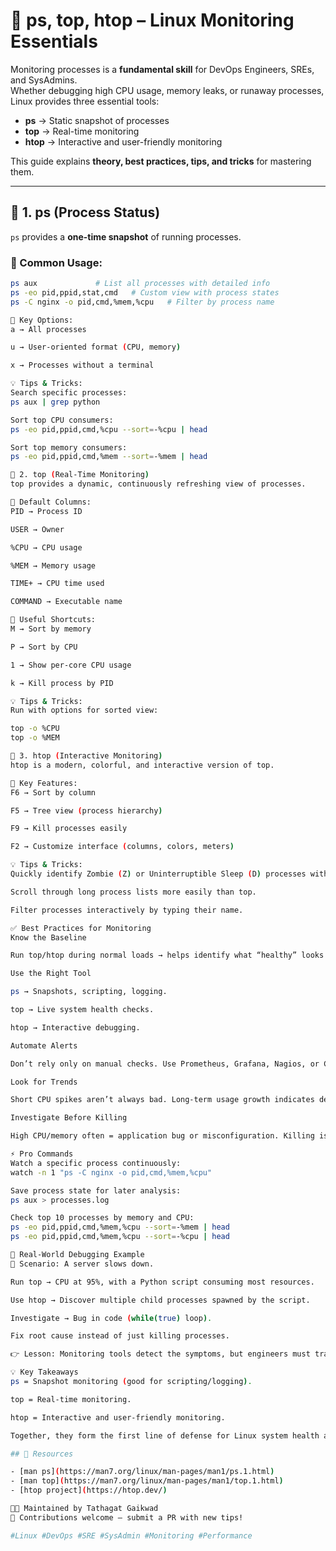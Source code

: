 # 🐧 ps, top, htop – Linux Monitoring Essentials  

Monitoring processes is a **fundamental skill** for DevOps Engineers, SREs, and SysAdmins.  
Whether debugging high CPU usage, memory leaks, or runaway processes, Linux provides three essential tools:  

- **ps** → Static snapshot of processes  
- **top** → Real-time monitoring  
- **htop** → Interactive and user-friendly monitoring  

This guide explains **theory, best practices, tips, and tricks** for mastering them.  

---

## 🔎 1. ps (Process Status)  

`ps` provides a **one-time snapshot** of running processes.  

### 📌 Common Usage:  
```bash
ps aux             # List all processes with detailed info
ps -eo pid,ppid,stat,cmd   # Custom view with process states
ps -C nginx -o pid,cmd,%mem,%cpu   # Filter by process name

📖 Key Options:
a → All processes

u → User-oriented format (CPU, memory)

x → Processes without a terminal

💡 Tips & Tricks:
Search specific processes:
ps aux | grep python

Sort top CPU consumers:
ps -eo pid,ppid,cmd,%cpu --sort=-%cpu | head

Sort top memory consumers:
ps -eo pid,ppid,cmd,%mem --sort=-%mem | head

🔎 2. top (Real-Time Monitoring)
top provides a dynamic, continuously refreshing view of processes.

📌 Default Columns:
PID → Process ID

USER → Owner

%CPU → CPU usage

%MEM → Memory usage

TIME+ → CPU time used

COMMAND → Executable name

📌 Useful Shortcuts:
M → Sort by memory

P → Sort by CPU

1 → Show per-core CPU usage

k → Kill process by PID

💡 Tips & Tricks:
Run with options for sorted view:

top -o %CPU
top -o %MEM

🔎 3. htop (Interactive Monitoring)
htop is a modern, colorful, and interactive version of top.

📌 Key Features:
F6 → Sort by column

F5 → Tree view (process hierarchy)

F9 → Kill processes easily

F2 → Customize interface (columns, colors, meters)

💡 Tips & Tricks:
Quickly identify Zombie (Z) or Uninterruptible Sleep (D) processes with color-coded output.

Scroll through long process lists more easily than top.

Filter processes interactively by typing their name.

✅ Best Practices for Monitoring
Know the Baseline

Run top/htop during normal loads → helps identify what “healthy” looks like.

Use the Right Tool

ps → Snapshots, scripting, logging.

top → Live system health checks.

htop → Interactive debugging.

Automate Alerts

Don’t rely only on manual checks. Use Prometheus, Grafana, Nagios, or CloudWatch for alerts.

Look for Trends

Short CPU spikes aren’t always bad. Long-term usage growth indicates deeper issues.

Investigate Before Killing

High CPU/memory often = application bug or misconfiguration. Killing is a band-aid, not a fix.

⚡ Pro Commands
Watch a specific process continuously:
watch -n 1 "ps -C nginx -o pid,cmd,%mem,%cpu"

Save process state for later analysis:
ps aux > processes.log

Check top 10 processes by memory and CPU:
ps -eo pid,ppid,cmd,%mem,%cpu --sort=-%mem | head
ps -eo pid,ppid,cmd,%mem,%cpu --sort=-%cpu | head

🧩 Real-World Debugging Example
📌 Scenario: A server slows down.

Run top → CPU at 95%, with a Python script consuming most resources.

Use htop → Discover multiple child processes spawned by the script.

Investigate → Bug in code (while(true) loop).

Fix root cause instead of just killing processes.

👉 Lesson: Monitoring tools detect the symptoms, but engineers must trace the cause.

💡 Key Takeaways
ps = Snapshot monitoring (good for scripting/logging).

top = Real-time monitoring.

htop = Interactive and user-friendly monitoring.

Together, they form the first line of defense for Linux system health and performance.

## 📌 Resources  

- [man ps](https://man7.org/linux/man-pages/man1/ps.1.html)  
- [man top](https://man7.org/linux/man-pages/man1/top.1.html)  
- [htop project](https://htop.dev/)  

👨‍💻 Maintained by Tathagat Gaikwad
📢 Contributions welcome – submit a PR with new tips!

#Linux #DevOps #SRE #SysAdmin #Monitoring #Performance
